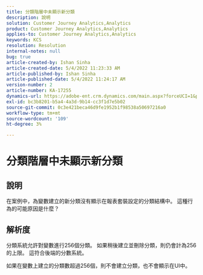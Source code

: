 ```yaml
---
title: 分類階層中未顯示新分類
description: 說明
solution: Customer Journey Analytics,Analytics
product: Customer Journey Analytics,Analytics
applies-to: Customer Journey Analytics,Analytics
keywords: KCS
resolution: Resolution
internal-notes: null
bug: true
article-created-by: Ishan Sinha
article-created-date: 5/4/2022 11:23:33 AM
article-published-by: Ishan Sinha
article-published-date: 5/4/2022 11:24:17 AM
version-number: 2
article-number: KA-17255
dynamics-url: https://adobe-ent.crm.dynamics.com/main.aspx?forceUCI=1&pagetype=entityrecord&etn=knowledgearticle&id=8489a29c-9ccb-ec11-a7b5-6045bd00db25
exl-id: bc3b8201-b5a4-4a3d-9b14-cc3f1d7e5b02
source-git-commit: 0c3e421beca46d9fe1952b1f98538a50697216a0
workflow-type: tm+mt
source-wordcount: '109'
ht-degree: 3%

---
```


# 分類階層中未顯示新分類

## 說明


在案例中，為變數建立的新分類沒有顯示在報表套裝設定的分類結構中。 這種行為的可能原因是什麼？


## 解析度


分類系統允許對變數進行256個分類。 如果稍後建立並刪除分類，則仍會計為256的上限。 這符合後端的分數系統。

如果在變數上建立的分類數超過256個，則不會建立分類，也不會顯示在UI中。
